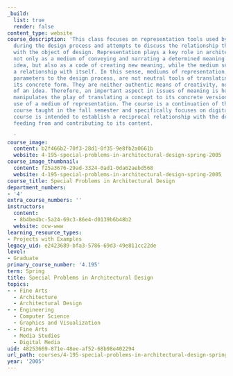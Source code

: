 ```yaml
---
_build:
  list: true
  render: false
content_type: website
course_description: 'This class focuses on representation tools used by architects
  during the design process and attempts to discuss the relationship they develop
  with the object of design. Representation plays a key role in architectural design,
  not only as a medium of conveying and narrating a determined meaning or a preconceived
  idea, but also as a code of creating new meaning, while the medium seeks to establish
  a relationship with itself. In this sense, mediums of representation, as external
  parameters to the design process, are not neutral tools of translating an idea into
  its concrete form. They are neither authentic means of creativity, nor vapid carriers
  of an idea. Therefore, an important aspect in issues of meaning is how the architect
  manipulates the play of translating a concept to its concrete version, through the
  use of a medium of representation. The course is a continuation of the equivalent
  course taught in the fall semester and specifically focuses on digital media. The
  course is intended to establish a reciprocal relationship with the design studio,
  feeding from and contributing to its content.

  '
course_image:
  content: b2f466b2-70f3-28d1-0f35-9e8fb2a0661b
  website: 4-195-special-problems-in-architectural-design-spring-2005
course_image_thumbnail:
  content: f25a3676-29ad-3324-0ad1-0da62aebd568
  website: 4-195-special-problems-in-architectural-design-spring-2005
course_title: Special Problems in Architectural Design
department_numbers:
- '4'
extra_course_numbers: ''
instructors:
  content:
  - 8b4be4bc-5a24-69c3-86e4-d0139b6b48b2
  website: ocw-www
learning_resource_types:
- Projects with Examples
legacy_uid: e2423689-bfa3-5786-69d3-49e811cc22de
level:
- Graduate
primary_course_number: '4.195'
term: Spring
title: Special Problems in Architectural Design
topics:
- - Fine Arts
  - Architecture
  - Architectural Design
- - Engineering
  - Computer Science
  - Graphics and Visualization
- - Fine Arts
  - Media Studies
  - Digital Media
uid: 48253669-871e-48ee-af52-68b98e402294
url_path: courses/4-195-special-problems-in-architectural-design-spring-2005
year: '2005'
---
```

